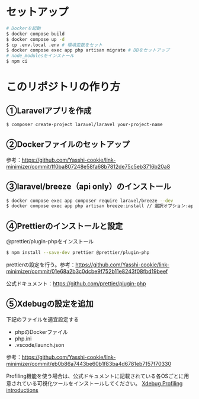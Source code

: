 # セットアップ
```.bash
# Dockerを起動
$ docker compose build
$ docker compose up -d
$ cp .env.local .env # 環境変数をセット
$ docker compose exec app php artisan migrate # DBをセットアップ
# node_modulesをインストール
$ npm ci
```

# このリポジトリの作り方
## ①Laravelアプリを作成
```.bash
$ composer create-project laravel/laravel your-project-name
```

## ②Dockerファイルのセットアップ
参考：https://github.com/Yasshi-cookie/link-minimizer/commit/ff0ba807248e58fa68b7812de75c5eb3716b20a8

## ③laravel/breeze（api only）のインストール
```.bash
$ docker compose exec app composer require laravel/breeze --dev
$ docker compose exec app php artisan breeze:install // 選択オプション:api only, PUPUnit
```

## ④Prettierのインストールと設定
@prettier/plugin-phpをインストール

```.bash
$ npm install --save-dev prettier @prettier/plugin-php
```

prettierの設定を行う。参考：https://github.com/Yasshi-cookie/link-minimizer/commit/01e68a2b3c0dcbe9f752b11e8243f08fbd19beef

公式ドキュメント：https://github.com/prettier/plugin-php

## ⑤Xdebugの設定を追加
下記のファイルを適宜設定する
- phpのDockerファイル
- php.ini
- .vscode/launch.json

参考：https://github.com/Yasshi-cookie/link-minimizer/commit/eb0b86a7443be60b1f83ba4d6781eb7157f70330

Profiling機能を使う場合は、公式ドキュメントに記載されている各OSごとに用意されている可視化ツールをインストールしてください。
[Xdebug Profiling introductions](https://xdebug.org/docs/profiler#Introduction)
